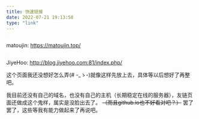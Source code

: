 ```yaml
---
title: 快速链接
date: 2022-07-21 19:13:58
type: "link"
---
```


<img src="https://matoujin.top/wp-content/uploads/2021/03/illust_83933189_20200908_133808.png" style="zoom: 1%;">

matoujin: https://matoujin.top/

<img src="http://blog.jiyehoo.com:81/usr/uploads/2021/12/1576196312.jpeg" style="zoom: 6.3%;">

JiyeHoo: http://blog.jiyehoo.com:81/index.php/

这个页面我还没想好怎么弄(# -_ゝ-)就像这样先放上去，具体等以后想好了再整吧。

我目前还没有自己的域名，也没有自己的主机（长期稳定在线的服务器），友链页面还做成这个鬼样，属实是没脸出去了。 ~~（而且github.io也不好看对吧？）~~ 罢了罢了，这些等我有能力做起来了再说吧。